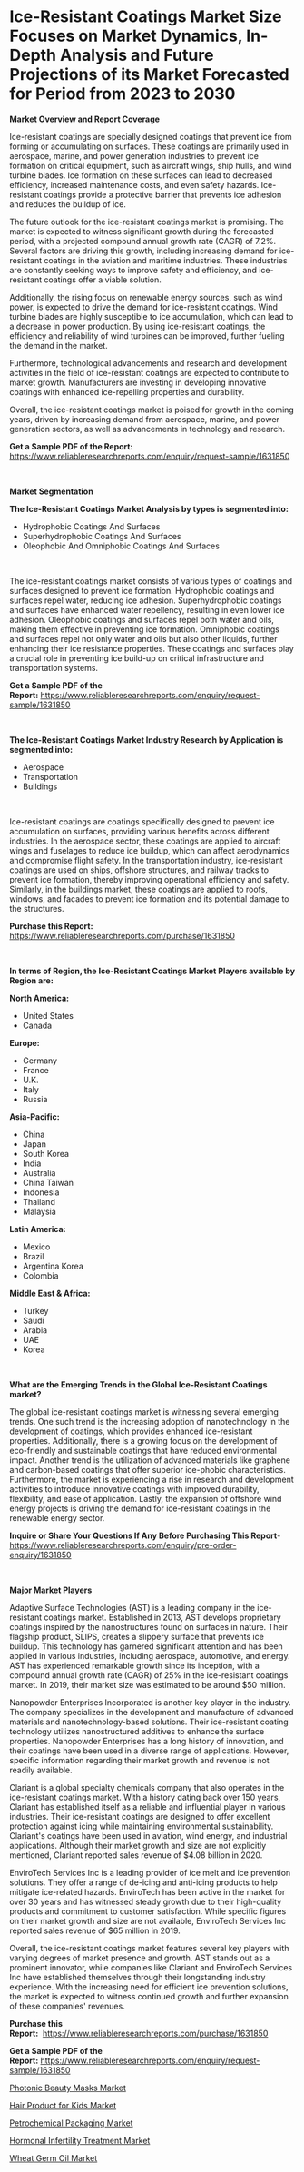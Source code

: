 <p><h1>Ice-Resistant Coatings Market Size Focuses on Market Dynamics, In-Depth Analysis and Future Projections of its Market Forecasted for Period from 2023 to 2030</h1></p><p><strong>Market Overview and Report Coverage</strong></p>
<p><p>Ice-resistant coatings are specially designed coatings that prevent ice from forming or accumulating on surfaces. These coatings are primarily used in aerospace, marine, and power generation industries to prevent ice formation on critical equipment, such as aircraft wings, ship hulls, and wind turbine blades. Ice formation on these surfaces can lead to decreased efficiency, increased maintenance costs, and even safety hazards. Ice-resistant coatings provide a protective barrier that prevents ice adhesion and reduces the buildup of ice.</p><p>The future outlook for the ice-resistant coatings market is promising. The market is expected to witness significant growth during the forecasted period, with a projected compound annual growth rate (CAGR) of 7.2%. Several factors are driving this growth, including increasing demand for ice-resistant coatings in the aviation and maritime industries. These industries are constantly seeking ways to improve safety and efficiency, and ice-resistant coatings offer a viable solution.</p><p>Additionally, the rising focus on renewable energy sources, such as wind power, is expected to drive the demand for ice-resistant coatings. Wind turbine blades are highly susceptible to ice accumulation, which can lead to a decrease in power production. By using ice-resistant coatings, the efficiency and reliability of wind turbines can be improved, further fueling the demand in the market.</p><p>Furthermore, technological advancements and research and development activities in the field of ice-resistant coatings are expected to contribute to market growth. Manufacturers are investing in developing innovative coatings with enhanced ice-repelling properties and durability.</p><p>Overall, the ice-resistant coatings market is poised for growth in the coming years, driven by increasing demand from aerospace, marine, and power generation sectors, as well as advancements in technology and research.</p></p>
<p><strong>Get a Sample PDF of the Report:</strong> <a href="https://www.reliableresearchreports.com/enquiry/request-sample/1631850">https://www.reliableresearchreports.com/enquiry/request-sample/1631850</a></p>
<p>&nbsp;</p>
<p><strong>Market Segmentation</strong></p>
<p><strong>The Ice-Resistant Coatings Market Analysis by types is segmented into:</strong></p>
<p><ul><li>Hydrophobic Coatings And Surfaces</li><li>Superhydrophobic Coatings And Surfaces</li><li>Oleophobic And Omniphobic Coatings And Surfaces</li></ul></p>
<p>&nbsp;</p>
<p><p>The ice-resistant coatings market consists of various types of coatings and surfaces designed to prevent ice formation. Hydrophobic coatings and surfaces repel water, reducing ice adhesion. Superhydrophobic coatings and surfaces have enhanced water repellency, resulting in even lower ice adhesion. Oleophobic coatings and surfaces repel both water and oils, making them effective in preventing ice formation. Omniphobic coatings and surfaces repel not only water and oils but also other liquids, further enhancing their ice resistance properties. These coatings and surfaces play a crucial role in preventing ice build-up on critical infrastructure and transportation systems.</p></p>
<p><strong>Get a Sample PDF of the Report:</strong>&nbsp;<a href="https://www.reliableresearchreports.com/enquiry/request-sample/1631850">https://www.reliableresearchreports.com/enquiry/request-sample/1631850</a></p>
<p>&nbsp;</p>
<p><strong>The Ice-Resistant Coatings Market Industry Research by Application is segmented into:</strong></p>
<p><ul><li>Aerospace</li><li>Transportation</li><li>Buildings</li></ul></p>
<p>&nbsp;</p>
<p><p>Ice-resistant coatings are coatings specifically designed to prevent ice accumulation on surfaces, providing various benefits across different industries. In the aerospace sector, these coatings are applied to aircraft wings and fuselages to reduce ice buildup, which can affect aerodynamics and compromise flight safety. In the transportation industry, ice-resistant coatings are used on ships, offshore structures, and railway tracks to prevent ice formation, thereby improving operational efficiency and safety. Similarly, in the buildings market, these coatings are applied to roofs, windows, and facades to prevent ice formation and its potential damage to the structures.</p></p>
<p><strong>Purchase this Report:</strong>&nbsp; <a href="https://www.reliableresearchreports.com/purchase/1631850">https://www.reliableresearchreports.com/purchase/1631850</a></p>
<p>&nbsp;</p>
<p><strong>In terms of Region, the Ice-Resistant Coatings Market Players available by Region are:</strong></p>
<p>
    <p> <strong> North America: </strong>
        <ul>
            <li>United States</li>
            <li>Canada</li>
        </ul>
        </p> 
    <p> <strong> Europe: </strong>
        <ul>
            <li>Germany</li>
            <li>France</li>
            <li>U.K.</li>
            <li>Italy</li>
            <li>Russia</li>
        </ul>
        </p> 
    <p> <strong> Asia-Pacific: </strong>
        <ul>
            <li>China</li>
            <li>Japan</li>
            <li>South Korea</li>
            <li>India</li>
            <li>Australia</li>
            <li>China Taiwan</li>
            <li>Indonesia</li>
            <li>Thailand</li>
            <li>Malaysia</li>
        </ul>
        </p> 
    <p> <strong> Latin America: </strong>
        <ul>
            <li>Mexico</li>
            <li>Brazil</li>
            <li>Argentina Korea</li>
            <li>Colombia</li>
        </ul>
        </p> 
    <p> <strong> Middle East & Africa: </strong>
        <ul>
            <li>Turkey</li>
            <li>Saudi</li>
            <li>Arabia</li>
            <li>UAE</li>
            <li>Korea</li>
        </ul>
    </p>
    </p>
<p>&nbsp;</p>
<p><strong>What are the Emerging Trends in the Global Ice-Resistant Coatings market?</strong></p>
<p><p>The global ice-resistant coatings market is witnessing several emerging trends. One such trend is the increasing adoption of nanotechnology in the development of coatings, which provides enhanced ice-resistant properties. Additionally, there is a growing focus on the development of eco-friendly and sustainable coatings that have reduced environmental impact. Another trend is the utilization of advanced materials like graphene and carbon-based coatings that offer superior ice-phobic characteristics. Furthermore, the market is experiencing a rise in research and development activities to introduce innovative coatings with improved durability, flexibility, and ease of application. Lastly, the expansion of offshore wind energy projects is driving the demand for ice-resistant coatings in the renewable energy sector.</p></p>
<p><strong>Inquire or Share Your Questions If Any Before Purchasing This Report</strong>- <a href="https://www.reliableresearchreports.com/enquiry/pre-order-enquiry/1631850">https://www.reliableresearchreports.com/enquiry/pre-order-enquiry/1631850</a></p>
<p>&nbsp;</p>
<p><strong>Major Market Players</strong></p>
<p><p>Adaptive Surface Technologies (AST) is a leading company in the ice-resistant coatings market. Established in 2013, AST develops proprietary coatings inspired by the nanostructures found on surfaces in nature. Their flagship product, SLIPS, creates a slippery surface that prevents ice buildup. This technology has garnered significant attention and has been applied in various industries, including aerospace, automotive, and energy. AST has experienced remarkable growth since its inception, with a compound annual growth rate (CAGR) of 25% in the ice-resistant coatings market. In 2019, their market size was estimated to be around $50 million.</p><p>Nanopowder Enterprises Incorporated is another key player in the industry. The company specializes in the development and manufacture of advanced materials and nanotechnology-based solutions. Their ice-resistant coating technology utilizes nanostructured additives to enhance the surface properties. Nanopowder Enterprises has a long history of innovation, and their coatings have been used in a diverse range of applications. However, specific information regarding their market growth and revenue is not readily available.</p><p>Clariant is a global specialty chemicals company that also operates in the ice-resistant coatings market. With a history dating back over 150 years, Clariant has established itself as a reliable and influential player in various industries. Their ice-resistant coatings are designed to offer excellent protection against icing while maintaining environmental sustainability. Clariant's coatings have been used in aviation, wind energy, and industrial applications. Although their market growth and size are not explicitly mentioned, Clariant reported sales revenue of $4.08 billion in 2020.</p><p>EnviroTech Services Inc is a leading provider of ice melt and ice prevention solutions. They offer a range of de-icing and anti-icing products to help mitigate ice-related hazards. EnviroTech has been active in the market for over 30 years and has witnessed steady growth due to their high-quality products and commitment to customer satisfaction. While specific figures on their market growth and size are not available, EnviroTech Services Inc reported sales revenue of $65 million in 2019.</p><p>Overall, the ice-resistant coatings market features several key players with varying degrees of market presence and growth. AST stands out as a prominent innovator, while companies like Clariant and EnviroTech Services Inc have established themselves through their longstanding industry experience. With the increasing need for efficient ice prevention solutions, the market is expected to witness continued growth and further expansion of these companies' revenues.</p></p>
<p><strong>Purchase this Report:</strong>&nbsp;&nbsp;<a href="https://www.reliableresearchreports.com/purchase/1631850">https://www.reliableresearchreports.com/purchase/1631850</a></p>
<p></p>
<p><strong>Get a Sample PDF of the Report:</strong>&nbsp;<a href="https://www.reliableresearchreports.com/enquiry/request-sample/1631850">https://www.reliableresearchreports.com/enquiry/request-sample/1631850</a></p>
<p><p><a href="https://www.linkedin.com/pulse/decoding-photonic-beauty-masks-market-deep-dive-latest-trends-vnpnf/">Photonic Beauty Masks Market</a></p><p><a href="https://www.linkedin.com/pulse/hair-product-kids-market-research-report-provides-thorough-xhs2f/">Hair Product for Kids Market</a></p><p><a href="https://github.com/rexevange/Market-Research-Report-List-1/blob/main/petrochemical-packaging-market.md">Petrochemical Packaging Market</a></p><p><a href="https://github.com/FassouRP/Market-Research-Report-List-1/blob/main/hormonal-infertility-treatment-market.md">Hormonal Infertility Treatment Market</a></p><p><a href="https://medium.com/@nicholasgarcia1914/wheat-germ-oil-market-outlook-industry-overview-and-forecast-2023-to-2030-5a8ead08832c">Wheat Germ Oil Market</a></p></p>
